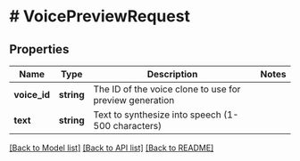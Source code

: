 # # VoicePreviewRequest

## Properties

Name | Type | Description | Notes
------------ | ------------- | ------------- | -------------
**voice_id** | **string** | The ID of the voice clone to use for preview generation |
**text** | **string** | Text to synthesize into speech (1-500 characters) |

[[Back to Model list]](../../README.md#models) [[Back to API list]](../../README.md#endpoints) [[Back to README]](../../README.md)
